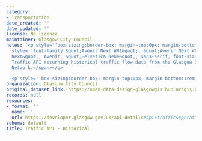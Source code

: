 ```yaml
---
category:
- Transportation
date_created: ''
date_updated: ''
license: No licence
maintainer: Glasgow City Council
notes: '<p style=''box-sizing:border-box; margin-top:0px; margin-bottom:1rem;''><span
  style=''font-family:&quot;Avenir Next W01&quot;, &quot;Avenir Next W00&quot;, &quot;Avenir
  Next&quot;, Avenir, &quot;Helvetica Neue&quot;, sans-serif; font-size:16px;''>A
  Traffic API returning historical traffic flow data from the Glasgow SCOOT Traffic
  Network.</span></p>

  <p style=''box-sizing:border-box; margin-top:0px; margin-bottom:1rem;''><br /></p>'
organization: Glasgow City Council
original_dataset_link: https://open-data-design-glasgowgis.hub.arcgis.com/documents/GlasgowGIS::traffic-api-historical
records: null
resources:
- format: ''
  name: ''
  url: https://developer.glasgow.gov.uk/api-details#api=traffic&operation=5b044adda611ad4c9b1c58b2
schema: default
title: Traffic API - Historical
---
```

